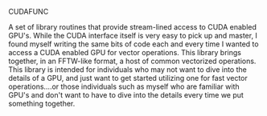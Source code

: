 CUDAFUNC

A set of library routines that provide stream-lined access to CUDA enabled
GPU's. While the CUDA interface itself is very easy to pick up and master,
I found myself writing the same bits of code each and every time I wanted
to access a CUDA enabled GPU for vector operations. This library brings
together, in an FFTW-like format, a host of common vectorized operations.
This library is intended for individuals who may not want to dive into the
details of a GPU, and just want to get started utilizing one for fast vector
operations....or those individuals such as myself who are familiar with GPU's
and don't want to have to dive into the details every time we put something
together.
